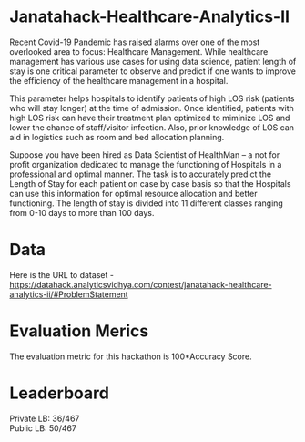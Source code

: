 # Janatahack-Healthcare-Analytics-II

Recent Covid-19 Pandemic has raised alarms over one of the most overlooked area to focus: Healthcare Management. While healthcare management has various use cases for using data science, patient length of stay is one critical parameter to observe and predict if one wants to improve the efficiency of the healthcare management in a hospital. 

This parameter helps hospitals to identify patients of high LOS risk (patients who will stay longer) at the time of admission. Once identified, patients with high LOS risk can have their treatment plan optimized to miminize LOS and lower the chance of staff/visitor infection. Also, prior knowledge of LOS can aid in logistics such as room and bed allocation planning.

Suppose you have been hired as Data Scientist of HealthMan – a not for profit organization dedicated to manage the functioning of Hospitals in a professional and optimal manner.
The task is to accurately predict the Length of Stay for each patient on case by case basis so that the Hospitals can use this information for optimal resource allocation and better functioning. The length of stay is divided into 11 different classes ranging from 0-10 days to more than 100 days.

# Data
Here is the URL to dataset - https://datahack.analyticsvidhya.com/contest/janatahack-healthcare-analytics-ii/#ProblemStatement

# Evaluation Merics
The evaluation metric for this hackathon is 100*Accuracy Score.


# Leaderboard
Private LB: 36/467 </br>
Public LB: 50/467
